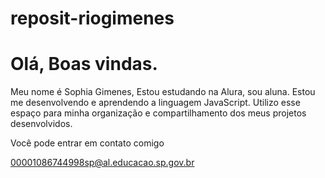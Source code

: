 # reposit-riogimenes

# Olá, Boas vindas.

Meu nome é Sophia Gimenes,
Estou estudando na Alura, sou aluna.
Estou me desenvolvendo e aprendendo a linguagem JavaScript.
Utilizo esse espaço para minha organização e compartilhamento dos meus projetos desenvolvidos.

Você pode entrar em contato comigo

00001086744998sp@al.educacao.sp.gov.br
